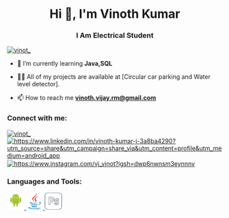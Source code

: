 <h1 align="center">Hi 👋, I'm Vinoth Kumar</h1>
<h3 align="center">I Am Electrical Student</h3>
<p align="left"> <a href="https://twitter.com/vinot_" target="blank"><img src="https://img.shields.io/twitter/follow/vinot_?logo=twitter&style=for-the-badge" alt="vinot_" /></a> </p>

- 🌱 I’m currently learning **Java,SQL**

- 👨‍💻 All of my projects are available at [Circular car parking and Water level detector].

- 📫 How to reach me **vinoth.vijay.rm@gmail.com**

<h3 align="left">Connect with me:</h3>
<p align="left">
<a href="https://twitter.com/vinot_" target="blank"><img align="center" src="https://raw.githubusercontent.com/rahuldkjain/github-profile-readme-generator/master/src/images/icons/Social/twitter.svg" alt="vinot_" height="30" width="40" /></a>
<a href="https://linkedin.com/in/https://www.linkedin.com/in/vinoth-kumar-j-3a8ba4290?utm_source=share&utm_campaign=share_via&utm_content=profile&utm_medium=android_app" target="blank"><img align="center" src="https://raw.githubusercontent.com/rahuldkjain/github-profile-readme-generator/master/src/images/icons/Social/linked-in-alt.svg" alt="https://www.linkedin.com/in/vinoth-kumar-j-3a8ba4290?utm_source=share&utm_campaign=share_via&utm_content=profile&utm_medium=android_app" height="30" width="40" /></a>
<a href="https://instagram.com/https://www.instagram.com/vj_vinot?igsh=dwp6nwnsm3eynnnv" target="blank"><img align="center" src="https://raw.githubusercontent.com/rahuldkjain/github-profile-readme-generator/master/src/images/icons/Social/instagram.svg" alt="https://www.instagram.com/vj_vinot?igsh=dwp6nwnsm3eynnnv" height="30" width="40" /></a>
</p>

<h3 align="left">Languages and Tools:</h3>
<p align="left"> <a href="https://developer.android.com" target="_blank" rel="noreferrer"> <img src="https://raw.githubusercontent.com/devicons/devicon/master/icons/android/android-original-wordmark.svg" alt="android" width="40" height="40"/> </a> <a href="https://www.java.com" target="_blank" rel="noreferrer"> <img src="https://raw.githubusercontent.com/devicons/devicon/master/icons/java/java-original.svg" alt="java" width="40" height="40"/> </a> <a href="https://www.photoshop.com/en" target="_blank" rel="noreferrer"> <img src="https://raw.githubusercontent.com/devicons/devicon/master/icons/photoshop/photoshop-line.svg" alt="photoshop" width="40" height="40"/> </a> </p>

